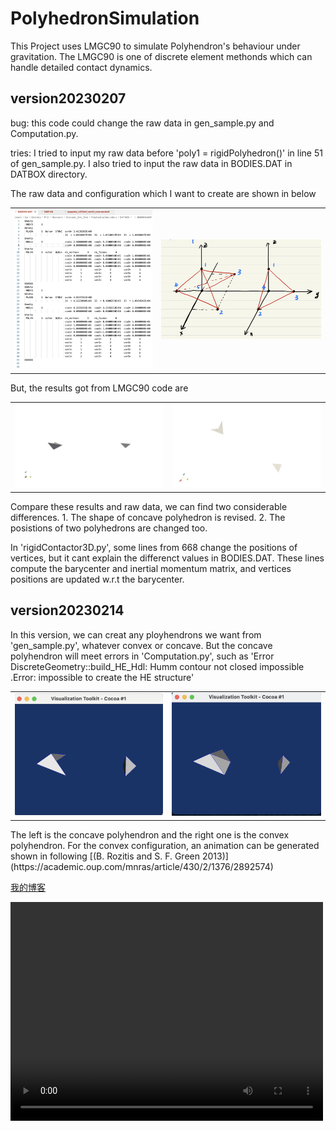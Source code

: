 # PolyhedronSimulation
This Project uses LMGC90 to simulate Polyhendron's behaviour under gravitation. The LMGC90 is one of discrete element methonds which can handle detailed contact dynamics.

## version20230207

bug: this code could change the raw data in gen_sample.py and Computation.py.

tries: I tried to input my raw data before 'poly1 = rigidPolyhedron()' in line 51 of gen_sample.py. I also tried to input the raw data in BODIES.DAT in DATBOX directory.

The raw data and configuration which I want to create are shown in below

<table>
    <tr>
        <td ><center><img src="./version20230207/ResultPic/Rawdata.png" > </center></td>
        <td ><center><img src="./version20230207/ResultPic/RawConfig.jpeg" ></center></td>
    </tr>
</table>

But, the results got from LMGC90 code are
    
<table>
    <tr>
        <td ><center><img src="./version20230207/ResultPic/Pic1.png" > </center></td>
        <td ><center><img src="./version20230207/ResultPic/Pic2.png" ></center></td>
    </tr>
</table>

Compare these results and raw data, we can find two considerable differences. 1. The shape of concave polyhedron is revised. 2. The posistions of two polyhedrons are changed too. 

In 'rigidContactor3D.py', some lines from 668 change the positions of vertices, but it cant explain the differenct values in BODIES.DAT. These lines compute the barycenter and inertial momentum matrix, and vertices positions are updated w.r.t the barycenter.

## version20230214

In this version, we can creat any ployhendrons we want from 'gen_sample.py', whatever convex or concave. But the concave polyhendron will meet errors in 'Computation.py', such as 'Error DiscreteGeometry::build_HE_Hdl: Humm contour not closed impossible .Error: impossible to create the HE structure'

<table>
    <tr>
        <td ><center><img src="./version20230212/ResultPic/genPic.png" > </center></td>
        <td ><center><img src="./version20230212/ResultPic/genPic2.png" ></center></td>
    </tr>
</table>
The left is the concave polyhendron and the right one is the convex polyhendron. For the convex configuration, an animation can be generated shown in following [(B. Rozitis and S. F. Green 2013)](https://academic.oup.com/mnras/article/430/2/1376/2892574)

[我的博客](http://blog.csdn.net/m0_38099607 "悬停显示")  


<video width="500" height="350" controls>
    <source src="./version20230212/ResultPic/genPic2.avi" type="video/avi">
</video>